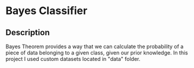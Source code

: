 # Bayes Classifier
## Description
Bayes Theorem provides a way that we can calculate the probability of a piece of data belonging to a given class, given our prior knowledge.
In this project I used custom datasets located in "data" folder.
